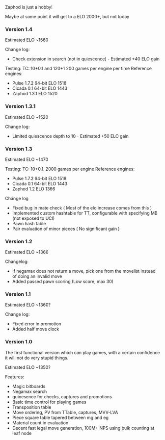 Zaphod is just a hobby!

Maybe at some point it will get to a ELO 2000+, but not today

### Version 1.4

Estimated ELO ~1560

Change log:
- Check extension in search (not in quiescence) - Estimated +40 ELO gain

Testing:
TC: 10+0.1 and 120+1
200 games per engine per time
Reference engines:
- Pulse 1.7.2 64-bit ELO 1518
- Cicada 0.1 64-bit ELO 1443
- Zaphod 1.3.1 ELO 1520

### Version 1.3.1

Estimated ELO ~1520

Change log:
- Limited quiescence depth to 10 - Estimated +50 ELO gain 

### Version 1.3

Estimated ELO ~1470

Testing:
TC: 10+0.1.
2000 games per engine
Reference engines:
- Pulse 1.7.2 64-bit ELO 1518
- Cicada 0.1 64-bit ELO 1443
- Zaphod 1.2 ELO 1366

Change log
- Fixed bug in mate check ( Most of the elo increase comes from this )
- Implemented custom hashtable for TT, configurable with specifying MB (not exposed to UCI)
- Pawn hash table
- Pair evaluation of minor pieces ( No significant gain )

### Version 1.2

Estimated ELO ~1366

Changelog:
- If negamax does not return a move, pick one from the movelist instead of doing an invalid move
- Added passed pawn scoring (Low score, max 30)

### Version 1.1

Estimated ELO ~1360?

Change log:
- Fixed error in promotion
- Added half move clock

### Version 1.0

The first functional version which can play games, with a certain confidence it will not do very stupid things.

Estimated ELO ~1350?

Features:
- Magic bitboards
- Negamax search
- quinesence for checks, captures and promotions
- Basic time control for playing games
- Transposition table
- Move ordering, PV from TTable, captures, MVV-LVA
- Piece square table tapered between mg and eg
- Material count in evaluation
- Decent fast legal move generation, 100M+ NPS using bulk counting at leaf node

